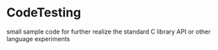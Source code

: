 # CodeTesting
small sample code for further realize the standard C library API or other language experiments
